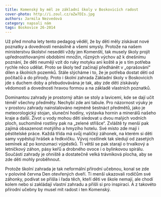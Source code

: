 ```yaml
---
title: Komenský by měl ze základní školy v Boskovicích radost
cover-photo: http://i.zoul.cz/aZw7DIs.jpg
authors: Jarmila Nezvedová
category: napsali nám
tags: Boskovice 26-2014 
---
```


Už před mnoha lety tento pedagog věděl, že by děti měly získávat nové poznatky a dovednosti nenásilně a všemi smysly. Protože na našem ministerstvu školství neseděli vždy jen Komenští, tak musely školy projít upřednostňovanými obdobími množin, různých výchov až k dnešnímu poznání, že děti neumějí vzít do ruky motyku ani koště a je s tím potřeba rychle něco udělat. Proto se školy teď začínají předhánět v „oprašování“ dílen a školních pozemků. Stále slýcháme i to, že je potřeba dostat děti od počítačů a do přírody. Proto i školní zahrada Základní školy v Boskovicích jde s duchem doby a přebudovávána je tak, aby zde děti získávaly vědomosti a dovednosti hravou formou a na základě vlastních poznatků.

Dominantou zahrady je prostorný altán se stoly a lavicemi, kde se dají učit téměř všechny předměty. Nechybí zde ani tabule. Pro názornost výuky je v prostoru zahrady nainstalováno nejméně šestnáct předmětů, jako je meteorologický stojan, sluneční hodiny, výstavka hornin a minerálů našeho kraje a další. Život u vody mohou děti sledovat u dvou malých vodních ploch, suchomilné rostliny pak na „zelené stříšce“. Zvláště ty menší pak zajímá obsazenost motýlího a hmyzího hotelu. Své místo zde mají i pěstitelské práce. Každá třída má svůj maličký záhonek, na kterém si děti samy vypěstují hrášek a ředkvičku. Vývoj rostlinek tak sledují od zasetých semínek až po konzumaci výpěstků. Ti větší se pak starají o trvalkový a letničkový záhon, pásy keřů a drobného ovoce i o bylinkovou spirálu. Součástí zahrady je ohniště a dostatečně velká trávníková plocha, aby se zde děti mohly proběhnout.

Protože školní zahrada je tak neformální přírodní učebnou, konal se zde v polovině června Den otevřených dveří. Ti menší ukazovali rodičům své záhonky, podívat se přišla i řada těch, kteří děti ve škole nemají, ale chodí kolem nebo si zakládají vlastní zahradu a přišli si pro inspiraci. A z takovéto přírodní učebny by musel mít radost i ten Komenský.